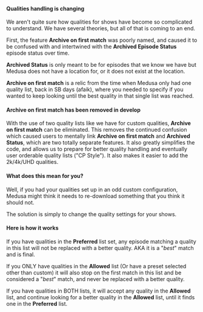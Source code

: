 #### Qualities handling is changing

We aren't quite sure how qualities for shows have become so complicated to understand. We have several theories, but all of that is coming to an end.

First, the feature **Archive on first match** was poorly named, and caused it to be confused with and intertwined with the **Archived Episode Status** episode status over time.

**Archived Status** is only meant to be for episodes that we know we have but Medusa does not have a location for, or it does not exist at the location.

**Archive on first match** is a relic from the time when Medusa only had one quality list, back in SB days (afaik), where you needed to specify if you wanted to keep looking until the best quality in that single list was reached.

#### **Archive on first match** has been removed in develop 
With the use of two quality lists like we have for custom qualities, **Archive on first match** can be eliminated. This removes the continued confusion which caused users to mentally link **Archive on first match** and **Archived Status**, which are two totally separate features. It also greatly simplifies the code, and allows us to prepare for better quality handling and eventually user orderable quality lists ("CP Style"). It also makes it easier to add the 2k/4k/UHD qualities.

#### What does this mean for you?  
Well, if you had your qualities set up in an odd custom configuration, Medusa might think it needs to re-download something that you think it should not.

The solution is simply to change the quality settings for your shows.

#### Here is how it works  
If you have qualities in the **Preferred** list set, any episode matching a quality in this list will not be replaced with a better quality. AKA it is a "_best_" match and is final.

If you ONLY have qualities in the **Allowed** list (Or have a preset selected other than custom) it will also stop on the first match in this list and be considered a "_best_" match, and never be replaced with a better quality.

If you have qualities in BOTH lists, it will accept any quality in the **Allowed** list, and continue looking for a better quality in the **Allowed** list, until it finds one in the **Preferred** list.